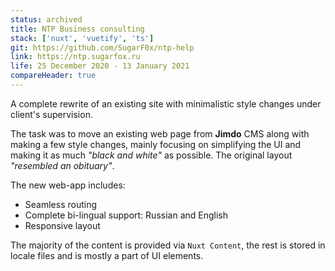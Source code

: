 ```yaml
---
status: archived
title: NTP Business consulting
stack: ['nuxt', 'vuetify', 'ts']
git: https://github.com/SugarF0x/ntp-help
link: https://ntp.sugarfox.ru
life: 25 December 2020 - 13 January 2021
compareHeader: true
---
```

A complete rewrite of an existing site with minimalistic style changes under client's supervision.
<!--more-->
The task was to move an existing web page from **Jimdo** CMS along with making a few style changes, mainly
focusing on simplifying the UI and making it as much _"black and white"_ as possible. The original layout
_"resembled an obituary"_.

The new web-app includes:

* Seamless routing
* Complete bi-lingual support: Russian and English
* Responsive layout

The majority of the content is provided via `Nuxt Content`, the rest is stored in locale files and is mostly a part
of UI elements.
